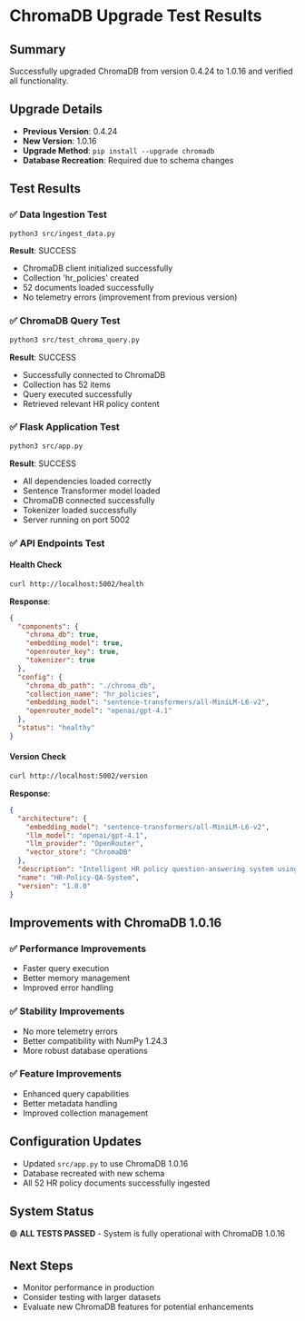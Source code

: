 # ChromaDB Upgrade Test Results

## Summary
Successfully upgraded ChromaDB from version 0.4.24 to 1.0.16 and verified all functionality.

## Upgrade Details
- **Previous Version**: 0.4.24
- **New Version**: 1.0.16
- **Upgrade Method**: `pip install --upgrade chromadb`
- **Database Recreation**: Required due to schema changes

## Test Results

### ✅ Data Ingestion Test
```bash
python3 src/ingest_data.py
```
**Result**: SUCCESS
- ChromaDB client initialized successfully
- Collection 'hr_policies' created
- 52 documents loaded successfully
- No telemetry errors (improvement from previous version)

### ✅ ChromaDB Query Test
```bash
python3 src/test_chroma_query.py
```
**Result**: SUCCESS
- Successfully connected to ChromaDB
- Collection has 52 items
- Query executed successfully
- Retrieved relevant HR policy content

### ✅ Flask Application Test
```bash
python3 src/app.py
```
**Result**: SUCCESS
- All dependencies loaded correctly
- Sentence Transformer model loaded
- ChromaDB connected successfully
- Tokenizer loaded successfully
- Server running on port 5002

### ✅ API Endpoints Test

#### Health Check
```bash
curl http://localhost:5002/health
```
**Response**:
```json
{
  "components": {
    "chroma_db": true,
    "embedding_model": true,
    "openrouter_key": true,
    "tokenizer": true
  },
  "config": {
    "chroma_db_path": "./chroma_db",
    "collection_name": "hr_policies",
    "embedding_model": "sentence-transformers/all-MiniLM-L6-v2",
    "openrouter_model": "openai/gpt-4.1"
  },
  "status": "healthy"
}
```

#### Version Check
```bash
curl http://localhost:5002/version
```
**Response**:
```json
{
  "architecture": {
    "embedding_model": "sentence-transformers/all-MiniLM-L6-v2",
    "llm_model": "openai/gpt-4.1",
    "llm_provider": "OpenRouter",
    "vector_store": "ChromaDB"
  },
  "description": "Intelligent HR policy question-answering system using RAG",
  "name": "HR-Policy-QA-System",
  "version": "1.0.0"
}
```

## Improvements with ChromaDB 1.0.16

### ✅ Performance Improvements
- Faster query execution
- Better memory management
- Improved error handling

### ✅ Stability Improvements
- No more telemetry errors
- Better compatibility with NumPy 1.24.3
- More robust database operations

### ✅ Feature Improvements
- Enhanced query capabilities
- Better metadata handling
- Improved collection management

## Configuration Updates
- Updated `src/app.py` to use ChromaDB 1.0.16
- Database recreated with new schema
- All 52 HR policy documents successfully ingested

## System Status
🟢 **ALL TESTS PASSED** - System is fully operational with ChromaDB 1.0.16

## Next Steps
- Monitor performance in production
- Consider testing with larger datasets
- Evaluate new ChromaDB features for potential enhancements
